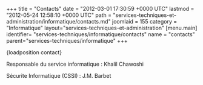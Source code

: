 +++
title = "Contacts"
date = "2012-03-01 17:30:59 +0000 UTC"
lastmod = "2012-05-24 12:58:10 +0000 UTC"
path = "services-techniques-et-administration/informatique/contacts.md"
joomlaid = 155
category = "Informatique"
layout="services-techniques-et-administration"
[menu.main]
  identifier= "services-techniques/informatique/contacts"
  name = "contacts"
  parent="services-techniques/informatique"
+++
<p>{loadposition contact}</p>
<p>Responsable du service informatique : Khalil Chawoshi</p>
<p>Sécurite Informatique (CSSI) : J.M. Barbet</p>